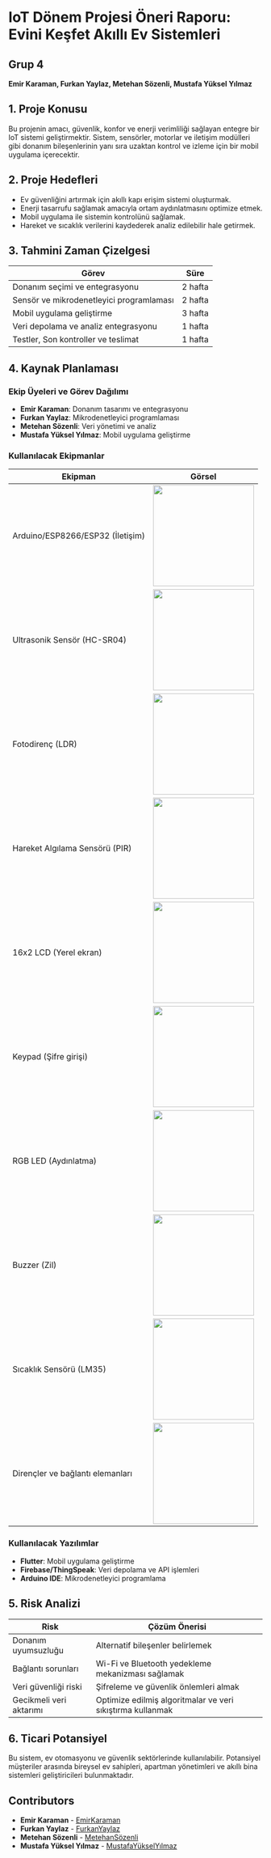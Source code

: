 # IoT Dönem Projesi Öneri Raporu: Evini Keşfet Akıllı Ev Sistemleri

## Grup 4
**Emir Karaman, Furkan Yaylaz, Metehan Sözenli, Mustafa Yüksel Yılmaz**

## 1. Proje Konusu
Bu projenin amacı, güvenlik, konfor ve enerji verimliliği sağlayan entegre bir IoT sistemi geliştirmektir. Sistem, sensörler, motorlar ve iletişim modülleri gibi donanım bileşenlerinin yanı sıra uzaktan kontrol ve izleme için bir mobil uygulama içerecektir.

## 2. Proje Hedefleri
- Ev güvenliğini artırmak için akıllı kapı erişim sistemi oluşturmak.
- Enerji tasarrufu sağlamak amacıyla ortam aydınlatmasını optimize etmek.
- Mobil uygulama ile sistemin kontrolünü sağlamak.
- Hareket ve sıcaklık verilerini kaydederek analiz edilebilir hale getirmek.

## 3. Tahmini Zaman Çizelgesi
| Görev | Süre |
|--------|------|
| Donanım seçimi ve entegrasyonu | 2 hafta |
| Sensör ve mikrodenetleyici programlaması | 2 hafta |
| Mobil uygulama geliştirme | 3 hafta |
| Veri depolama ve analiz entegrasyonu | 1 hafta |
| Testler, Son kontroller ve teslimat| 1 hafta |

## 4. Kaynak Planlaması
### Ekip Üyeleri ve Görev Dağılımı
- **Emir Karaman**: Donanım tasarımı ve entegrasyonu
- **Furkan Yaylaz**: Mikrodenetleyici programlaması
- **Metehan Sözenli**: Veri yönetimi ve analiz
- **Mustafa Yüksel Yılmaz**: Mobil uygulama geliştirme

### Kullanılacak Ekipmanlar
| Ekipman | Görsel |
|--------|------|
| Arduino/ESP8266/ESP32 (İletişim) | <img src="https://github.com/metehansozenli/EviniKesfet/blob/main/Öneri%20Raporu/Figure/Esp32-Arduino.png" width="200"> |
| Ultrasonik Sensör (HC-SR04) | <img src="https://github.com/metehansozenli/EviniKesfet/blob/main/Öneri%20Raporu/Figure/HC-SR04.png" width="200"> |
| Fotodirenç (LDR) | <img src="https://github.com/metehansozenli/EviniKesfet/blob/main/Öneri%20Raporu/Figure/LDR.png" width="200"> |
| Hareket Algılama Sensörü (PIR)| <img src="https://github.com/metehansozenli/EviniKesfet/blob/Öneri%20Raporu/main/Figure/PIR.png" width="200"> |
| 16x2 LCD (Yerel ekran) | <img src="https://github.com/metehansozenli/EviniKesfet/blob/main/Öneri%20Raporu/Figure/LCD.png" width="200"> |
| Keypad (Şifre girişi) | <img src="https://github.com/metehansozenli/EviniKesfet/blob/main/Öneri%20Raporu/Figure/Keypad.jpg" width="200"> |
| RGB LED (Aydınlatma) | <img src="https://github.com/metehansozenli/EviniKesfet/blob/main/Öneri%20Raporu/Figure/RGB.png" width="200"> |
| Buzzer (Zil) | <img src="https://github.com/metehansozenli/EviniKesfet/blob/main/Öneri%20Raporu/Figure/Buzzer.jpg" width="200"> |
| Sıcaklık Sensörü (LM35) | <img src="https://github.com/metehansozenli/EviniKesfet/blob/main/Öneri%20Raporu/Figure/LM35.jpg" width="200"> |
| Dirençler ve bağlantı elemanları | <img src="https://github.com/metehansozenli/EviniKesfet/blob/main/Öneri%20Raporu/Figure/BaglantiElemanlari.png" width="200"> |

### Kullanılacak Yazılımlar
- **Flutter**: Mobil uygulama geliştirme
- **Firebase/ThingSpeak**: Veri depolama ve API işlemleri
- **Arduino IDE**: Mikrodenetleyici programlama

## 5. Risk Analizi
| Risk | Çözüm Önerisi |
|------|--------------|
| Donanım uyumsuzluğu | Alternatif bileşenler belirlemek |
| Bağlantı sorunları | Wi-Fi ve Bluetooth yedekleme mekanizması sağlamak |
| Veri güvenliği riski | Şifreleme ve güvenlik önlemleri almak |
| Gecikmeli veri aktarımı | Optimize edilmiş algoritmalar ve veri sıkıştırma kullanmak |

## 6. Ticari Potansiyel
Bu sistem, ev otomasyonu ve güvenlik sektörlerinde kullanılabilir. Potansiyel müşteriler arasında bireysel ev sahipleri, apartman yönetimleri ve akıllı bina sistemleri geliştiricileri bulunmaktadır.


## Contributors

* **Emir Karaman** - [EmirKaraman](https://github.com/Emir-Karaman)
* **Furkan Yaylaz** - [FurkanYaylaz](https://github.com/furkanyaylaz)
* **Metehan Sözenli** - [MetehanSözenli](https://github.com/metehansozenli)
* **Mustafa Yüksel Yılmaz** - [MustafaYükselYılmaz](https://github.com/mustafay-yilmaz)

